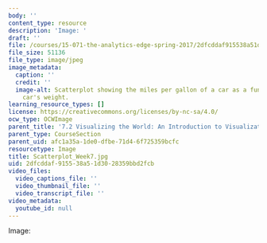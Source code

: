 ```yaml
---
body: ''
content_type: resource
description: 'Image: '
draft: ''
file: /courses/15-071-the-analytics-edge-spring-2017/2dfcddaf915538a51d3028359bbd2fcb_Scatterplot_Week7.jpg
file_size: 51136
file_type: image/jpeg
image_metadata:
  caption: ''
  credit: ''
  image-alt: Scatterplot showing the miles per gallon of a car as a function of the
    car's weight.
learning_resource_types: []
license: https://creativecommons.org/licenses/by-nc-sa/4.0/
ocw_type: OCWImage
parent_title: '7.2 Visualizing the World: An Introduction to Visualization'
parent_type: CourseSection
parent_uid: afc1a35a-1de0-dfbe-71d4-6f725359bcfc
resourcetype: Image
title: Scatterplot_Week7.jpg
uid: 2dfcddaf-9155-38a5-1d30-28359bbd2fcb
video_files:
  video_captions_file: ''
  video_thumbnail_file: ''
  video_transcript_file: ''
video_metadata:
  youtube_id: null
---
```

Image: 